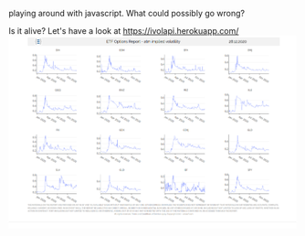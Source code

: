 playing around with javascript.
What could possibly go wrong?

Is it alive? Let's have a look at https://ivolapi.herokuapp.com/
![sample screenshot](static/screenshot.png)
